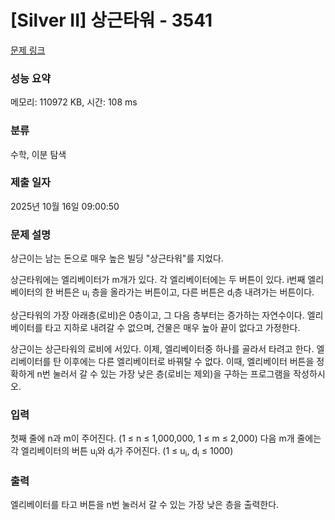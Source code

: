 # [Silver II] 상근타워 - 3541 

[문제 링크](https://www.acmicpc.net/problem/3541) 

### 성능 요약

메모리: 110972 KB, 시간: 108 ms

### 분류

수학, 이분 탐색

### 제출 일자

2025년 10월 16일 09:00:50

### 문제 설명

<p>상근이는 남는 돈으로 매우 높은 빌딩 "상근타워"를 지었다.</p>

<p>상근타워에는 엘리베이터가 m개가 있다. 각 엘리베이터에는 두 버튼이 있다. i번째 엘리베이터의 한 버튼은 u<sub>i</sub> 층을 올라가는 버튼이고, 다른 버튼은 d<sub>i</sub>층 내려가는 버튼이다.</p>

<p>상근타워의 가장 아래층(로비)은 0층이고, 그 다음 층부터는 증가하는 자연수이다. 엘리베이터를 타고 지하로 내려갈 수 없으며, 건물은 매우 높아 끝이 없다고 가정한다.</p>

<p>상근이는 상근타워의 로비에 서있다. 이제, 엘리베이터중 하나를 골라서 타려고 한다. 엘리베이터를 탄 이후에는 다른 엘리베이터로 바꿔탈 수 없다. 이때, 엘리베이터 버튼을 정확하게 n번 눌러서 갈 수 있는 가장 낮은 층(로비는 제외)을 구하는 프로그램을 작성하시오.</p>

### 입력 

 <p>첫째 줄에 n과 m이 주어진다. (1 ≤ n ≤ 1,000,000, 1 ≤ m ≤ 2,000) 다음 m개 줄에는 각 엘리베이터의 버튼 u<sub>i</sub>와 d<sub>i</sub>가 주어진다. (1 ≤ u<sub>i</sub>, d<sub>i</sub> ≤ 1000)</p>

### 출력 

 <p>엘리베이터를 타고 버튼을 n번 눌러서 갈 수 있는 가장 낮은 층을 출력한다.</p>

